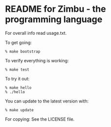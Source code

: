 # README for Zimbu - the programming language

For overall info read usage.txt.

To get going:

	% make bootstrap

To verify everything is working:

	% make test

To try it out:

	% make hello
	% ./hello

You can update to the latest version with:

	% make update


For copying: See the LICENSE file.
